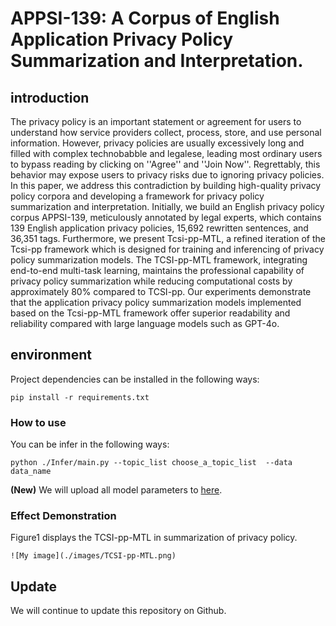 # APPSI-139: A Corpus of English Application Privacy Policy Summarization and Interpretation.

## introduction
The privacy policy is an important statement or agreement for users to understand how service providers collect, process, store, and use personal information. However, privacy policies are usually excessively long and filled with complex technobabble and legalese, leading most ordinary users to bypass reading by clicking on ''Agree'' and ''Join Now''. Regrettably, this behavior may expose users to privacy risks due to ignoring privacy policies. In this paper, we address this contradiction by building high-quality privacy policy corpora and developing a framework for privacy policy summarization and interpretation. Initially, we build an English privacy policy corpus APPSI-139, meticulously annotated by legal experts, which contains 139 English application privacy policies, 15,692 rewritten sentences, and 36,351 tags. Furthermore, we present Tcsi-pp-MTL, a refined iteration of the Tcsi-pp framework which is designed for training and inferencing of privacy policy summarization models. The TCSI-pp-MTL framework, integrating end-to-end multi-task learning, maintains the professional capability of privacy policy summarization while reducing computational costs by approximately 80% compared to TCSI-pp. Our experiments demonstrate that the application privacy policy summarization models implemented based on the Tcsi-pp-MTL framework offer superior readability and reliability compared with large language models such as GPT-4o.

<!-- The guide for [Paper](Documents/Annotation_Guidelines_Chinese_Version.pdf), [Appendix](Documents/Annotation_Guidelines_Chinese_Version.pdf) and [Annotation Guidelines](Documents/Annotation_Guidelines_English_Version.pdf)) explains the tags and the process of annotation, which can be found in the Documents.  -->

## environment

Project dependencies can be installed in the following ways:

```
pip install -r requirements.txt
```

### How to use

You can be infer in the following ways:
```
python ./Infer/main.py --topic_list choose_a_topic_list  --data data_name
```
**(New)** We will upload all model parameters to [here](https://huggingface.co/EnlightenedAI/APPSI-139/tree/main).

### Effect Demonstration
Figure1 displays the TCSI-pp-MTL in summarization of privacy policy.

```
![My image](./images/TCSI-pp-MTL.png)
```

## Update
We will continue to update this repository on Github.